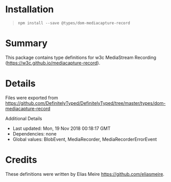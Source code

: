 # Installation
> `npm install --save @types/dom-mediacapture-record`

# Summary
This package contains type definitions for w3c MediaStream Recording (https://w3c.github.io/mediacapture-record).

# Details
Files were exported from https://github.com/DefinitelyTyped/DefinitelyTyped/tree/master/types/dom-mediacapture-record

Additional Details
 * Last updated: Mon, 19 Nov 2018 00:18:17 GMT
 * Dependencies: none
 * Global values: BlobEvent, MediaRecorder, MediaRecorderErrorEvent

# Credits
These definitions were written by Elias Meire <https://github.com/eliasmeire>.
